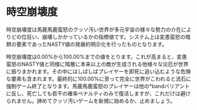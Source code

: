 # 時空崩壊度

時空崩壊度は馬鹿馬鹿蛮怒のクッソ汚い世界が多元宇宙の様々な勢力の介在によりどの位狂い、崩壊しかかっているかの指標値です。システム上は変愚蛮怒の暗黙の要素であったNASTY値の発展的明示化を行ったものとなります。

時空崩壊度は0.00%から100.00%までの値をとります。これが高まると、変愚蛮怒のNASTY値と同様に階層に本来以上の敵が生成される他様々な災厄が世界に振りまかれます。その中にはしばしばプレイヤーを即死に追い込むような危険な要素も含まれます。最終的に100.00%に至って完全に世界がこわれると流石に強制ゲーム終了となります。馬鹿馬鹿蛮怒のプレイヤーは他の\*bandバリアントに反し、死亡しても若干の確率ペナルティのみで復活しますが、これだけは避けられません。諦めてクッソ汚いゲームを新規に始めるか、止めましょう。
